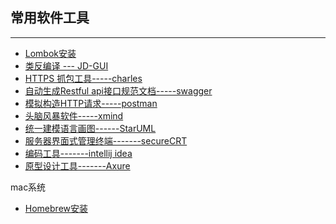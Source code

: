 ## 常用软件工具
---

* [Lombok安装](http://www.blogjava.net/fancydeepin/archive/2012/07/12/382933.html)
* [类反编译 --- JD-GUI](http://www.pc6.com/mac/152875.html)
* [HTTPS 抓包工具-----charles](http://blog.vetcafe.net/2013/12/charlesproxyiphonehttps.html)
* [自动生成Restful api接口规范文档-----swagger](swagger.md)
* [模拟构造HTTP请求-----postman](https://www.getpostman.com/apps)
* [头脑风暴软件-----xmind](http://www.xmindchina.net/)
* [统一建模语言画图------StarUML](http://www.chinapyg.com/forum.php?mod=viewthread&tid=79022&page=1)
* [服务器界面式管理终端-------secureCRT]()
* [编码工具-------intellij idea](intellij.md)
* [原型设计工具-------Axure](https://www.axure.com.cn/)


mac系统

* [Homebrew安装](http://www.jianshu.com/p/d229ac7fe77d)